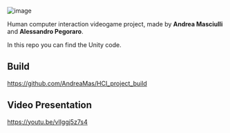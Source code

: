 ![image](https://user-images.githubusercontent.com/32450751/169312352-ed6df610-6867-4cef-9549-5026449c821c.png)

Human computer interaction videogame project, made by **Andrea Masciulli** and **Alessandro Pegoraro**. 

In this repo you can find the Unity code. 

## Build
https://github.com/AndreaMas/HCI_project_build

## Video Presentation
https://youtu.be/vlIggj5z7s4



